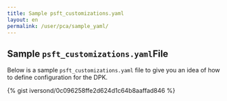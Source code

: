 ```yaml
---
title: Sample psft_customizations.yaml
layout: en
permalink: /user/pca/sample_yaml/
---
```


## Sample `psft_customizations.yaml`File

Below is a sample `psft_customizations.yaml` file to give you an idea of how to define configuration for the DPK.

{% gist iversond/0c096258ffe2d624d1c64b8aaffad846 %}
